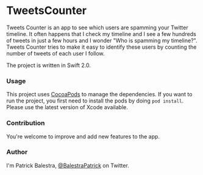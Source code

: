 # TweetsCounter

Tweets Counter is an app to see which users are spamming your Twitter timeline. It often happens that I check my timeline and I see a few hundreds of tweets in just a few hours and I wonder "Who is spamming my timeline?". Tweets Counter tries to make it easy to identify these users by counting the number of tweets of each user I follow. 

The project is written in Swift 2.0.

### Usage
This project uses [CocoaPods](https://github.com/CocoaPods/CocoaPods/) to manage the dependencies. If you want to run the project, you first need to install the pods by doing `pod install`.
Please use the latest version of Xcode available.

### Contribution
You're welcome to improve and add new features to the app. 

### Author
I'm Patrick Balestra, [@BalestraPatrick](http://www.twitter.com/BalestraPatrick) on Twitter.
